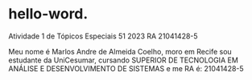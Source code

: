 # hello-word.
Atividade 1 de Tópicos Especiais 51 2023 RA 21041428-5

Meu nome é Marlos Andre de Almeida Coelho, moro em Recife sou estudante da UniCesumar,
cursando SUPERIOR DE TECNOLOGIA EM ANÁLISE E DESENVOLVIMENTO DE SISTEMAS e me RA é: 21041428-5
